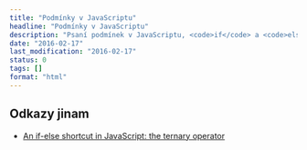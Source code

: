 ```yaml
---
title: "Podmínky v JavaScriptu"
headline: "Podmínky v JavaScriptu"
description: "Psaní podmínek v JavaScriptu, <code>if</code> a <code>else</code>, ternární operátor, …"
date: "2016-02-17"
last_modification: "2016-02-17"
status: 0
tags: []
format: "html"
---
```


<h2 id="odkazy">Odkazy jinam</h2>

<ul>
  <li><a href="http://thenewcode.com/416/An-if-else-shortcut-in-JavaScript-the-ternary-operator">An if-else shortcut in JavaScript: the ternary operator</a></li>
</ul>